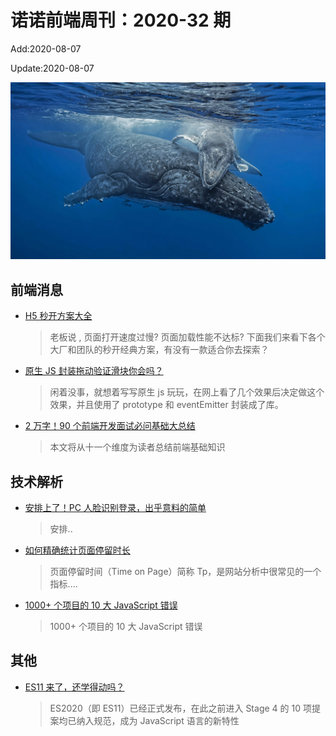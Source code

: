 <!--
 * @Description: 2020-32
 * @Author: zoeblow
 * @Email: wangfuyuan@nnuo.com
 * @Date: 2020-07-17 19:10:32
 * @LastEditors: zoeblow
 * @LastEditTime: 2020-08-07 16:19:23
 * @FilePath: \nuofe-weekly\2020\weekly-32.md
 -->

# 诺诺前端周刊：2020-32 期

Add:2020-08-07

Update:2020-08-07

![202032](../images/2020/202032.jpg)

## 前端消息

- [H5 秒开方案大全](http://www.alloyteam.com/2019/10/h5-performance-optimize/)

  > 老板说 , 页面打开速度过慢? 页面加载性能不达标? 下面我们来看下各个大厂和团队的秒开经典方案，有没有一款适合你去探索？

- [原生 JS 封装拖动验证滑块你会吗？](https://juejin.im/post/5ed37a73e51d45788c739784)

  > 闲着没事，就想着写写原生 js 玩玩，在网上看了几个效果后决定做这个效果，并且使用了 prototype 和 eventEmitter 封装成了库。

- [2 万字！90 个前端开发面试必问基础大总结](https://juejin.im/post/5e8b261ae51d4546c0382ab4)

  > 本文将从十一个维度为读者总结前端基础知识

## 技术解析

- [安排上了！PC 人脸识别登录，出乎意料的简单](https://mp.weixin.qq.com/s/8xUMLqZRhbyjoFi4avtbJg)

  > 安排..

- [如何精确统计页面停留时长](https://mp.weixin.qq.com/s/daAmXl3QuTerMWN1fzMsxg)

  > 页面停留时间（Time on Page）简称 Tp，是网站分析中很常见的一个指标....

- [1000+ 个项目的 10 大 JavaScript 错误](https://mp.weixin.qq.com/s/oRzp2XJjUx30jtTQONGwXw)

  > 1000+ 个项目的 10 大 JavaScript 错误

<!-- ## 业界新闻

- [BootStrap 5.0 将放弃支持 IE](https://mp.weixin.qq.com/s/r8DVkzl7gfFm2YSmGHC4-g)

  > 最近，BootStrap 团队成员 XhmikosR 在 GitHub 上透露，BS 5 将放弃支持 IE 浏览器。 -->

## 其他

- [ES11 来了，还学得动吗？](https://mp.weixin.qq.com/s/M11XhVJPJ273sTtBa3YqBg)

  > ES2020（即 ES11）已经正式发布，在此之前进入 Stage 4 的 10 项提案均已纳入规范，成为 JavaScript 语言的新特性
